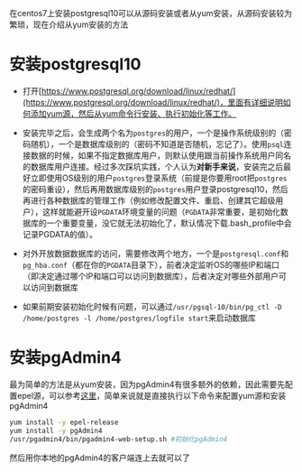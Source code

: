 在centos7上安装postgresql10可以从源码安装或者从yum安装，从源码安装较为繁琐，现在介绍从yum安装的方法


# 安装postgresql10
* 打开[https://www.postgresql.org/download/linux/redhat/](https://www.postgresql.org/download/linux/redhat/)，里面有详细说明如何添加yum源，然后从yum命令行安装、执行初始化等工作。

* 安装完毕之后，会生成两个名为`postgres`的用户，一个是操作系统级别的（密码随机），一个是数据库级别的（密码不知道是否随机，忘记了）。使用`psql`连接数据的时候，如果不指定数据库用户，则默认使用跟当前操作系统用户同名的数据库用户连接。经过多次踩坑实践，个人认为**对新手来说**，安装完之后最好立即使用OS级别的用户`postgres`登录系统（前提是你要用root把`postgres`的密码重设），然后再用数据库级别的`postgres`用户登录postgresql10，然后再进行各种数据库的管理工作（例如修改配置文件、重启、创建其它超级用户），这样就能避开设`PGDATA`环境变量的问题（`PGDATA`非常重要，是初始化数据库的一个重要变量，没它就无法初始化了，默认情况下载.bash_profile中会记录PGDATA的值）。

* 对外开放数据数据库的访问，需要修改两个地方，一个是`postgresql.conf`和`pg_hba.conf`（都在你的`PGDATA`目录下），前者决定监听OS的哪些IP和端口（即决定通过哪个IP和端口可以访问到数据库），后者决定对哪些外部用户可以访问到数据库

* 如果前期安装初始化时候有问题，可以通过`/usr/pgsql-10/bin/pg_ctl -D /home/postgres -l /home/postgres/logfile start`来启动数据库

# 安装pgAdmin4
最为简单的方法是从yum安装，因为pgAdmin4有很多额外的依赖，因此需要先配置epel源，可以参考[这里](https://www.cnblogs.com/renpingsheng/p/7845096.html)，简单来说就是直接执行以下命令来配置yum源和安装pgAdmin4
```BASH
yum install -y epel-release
yum install -y pgAdmin4
/usr/pgadmin4/bin/pgadmin4-web-setup.sh #初始化pgAdmin4
```
然后用你本地的pgAdmin4的客户端连上去就可以了